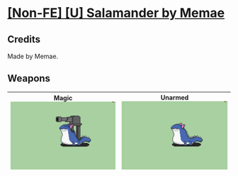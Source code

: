 # [\[Non-FE\] \[U\] Salamander by Memae](./)
## Credits

Made by Memae.

## Weapons

| <b>Magic</b><br/><img alt="Magic animation" src="./6.%20Magic%20(Cannon)/Magic.gif"/> | <b>Unarmed</b><br/><img alt="Unarmed animation" src="./8.%20Unarmed/Unarmed.gif"/> |
| :---: | :---: |
